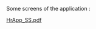 
Some screens of the application : 

[HrApp_SS.pdf](https://github.com/mertmutludevelopment/hr_app/files/15497634/HrApp_SS.pdf)

